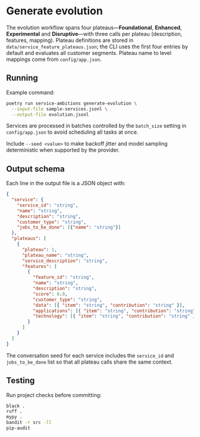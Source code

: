 # Generate evolution

The evolution workflow spans four plateaus—**Foundational**, **Enhanced**,
**Experimental** and **Disruptive**—with three calls per plateau (description,
features, mapping). Plateau definitions are stored in
`data/service_feature_plateaus.json`; the CLI uses the first four entries by
default and evaluates all customer segments. Plateau name to level mappings
come from `config/app.json`.

## Running

Example command:

```bash
poetry run service-ambitions generate-evolution \
  --input-file sample-services.jsonl \
  --output-file evolution.jsonl
```

Services are processed in batches controlled by the `batch_size` setting in
`config/app.json` to avoid scheduling all tasks at once.

Include `--seed <value>` to make backoff jitter and model sampling
deterministic when supported by the provider.

## Output schema

Each line in the output file is a JSON object with:

```json
{
  "service": {
    "service_id": "string",
    "name": "string",
    "description": "string",
    "customer_type": "string",
    "jobs_to_be_done": [{"name": "string"}]
  },
  "plateaus": [
    {
      "plateau": 1,
      "plateau_name": "string",
      "service_description": "string",
      "features": [
        {
          "feature_id": "string",
          "name": "string",
          "description": "string",
          "score": 0.0,
          "customer_type": "string",
          "data": [{ "item": "string", "contribution": "string" }],
          "applications": [{ "item": "string", "contribution": "string" }],
          "technology": [{ "item": "string", "contribution": "string" }]
        }
      ]
    }
  ]
}
```

The conversation seed for each service includes the `service_id` and
`jobs_to_be_done` list so that all plateau calls share the same context.

## Testing

Run project checks before committing:

```bash
black .
ruff .
mypy .
bandit -r src -ll
pip-audit
```

